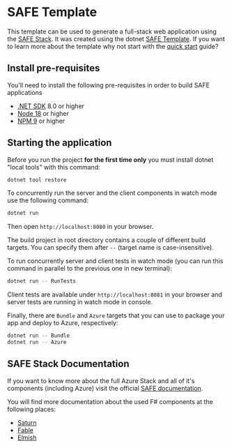 # SAFE Template

This template can be used to generate a full-stack web application using the [SAFE Stack](https://safe-stack.github.io/). It was created using the dotnet [SAFE Template](https://safe-stack.github.io/docs/template-overview/). If you want to learn more about the template why not start with the [quick start](https://safe-stack.github.io/docs/quickstart/) guide?

## Install pre-requisites

You'll need to install the following pre-requisites in order to build SAFE applications

* [.NET SDK](https://www.microsoft.com/net/download) 8.0 or higher
* [Node 18](https://nodejs.org/en/download/) or higher
* [NPM 9](https://www.npmjs.com/package/npm) or higher

## Starting the application

Before you run the project **for the first time only** you must install dotnet "local tools" with this command:

```bash
dotnet tool restore
```

To concurrently run the server and the client components in watch mode use the following command:

```bash
dotnet run
```

Then open `http://localhost:8080` in your browser.

The build project in root directory contains a couple of different build targets. You can specify them after `--` (target name is case-insensitive).

To run concurrently server and client tests in watch mode (you can run this command in parallel to the previous one in new terminal):

```bash
dotnet run -- RunTests
```

Client tests are available under `http://localhost:8081` in your browser and server tests are running in watch mode in console.

Finally, there are `Bundle` and `Azure` targets that you can use to package your app and deploy to Azure, respectively:

```bash
dotnet run -- Bundle
dotnet run -- Azure
```

## SAFE Stack Documentation

If you want to know more about the full Azure Stack and all of it's components (including Azure) visit the official [SAFE documentation](https://safe-stack.github.io/docs/).

You will find more documentation about the used F# components at the following places:

* [Saturn](https://saturnframework.org/)
* [Fable](https://fable.io/docs/)
* [Elmish](https://elmish.github.io/elmish/)
